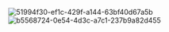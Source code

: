 ![51994f30-ef1c-429f-a144-63bf40d67a5b](https://github.com/raphbrook/rn-assignment6-11047325/assets/141023421/7963b28c-1225-4e0f-9dce-e56ae13cc0fd)
![b5568724-0e54-4d3c-a7c1-237b9a82d455](https://github.com/raphbrook/rn-assignment6-11047325/assets/141023421/a33c60d4-89d2-4cfe-81f5-9391714aa0d7)
